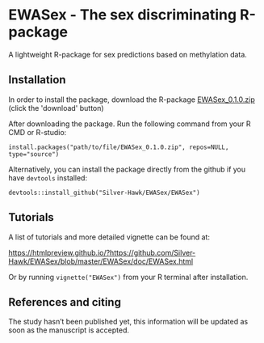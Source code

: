 # EWASex - The sex discriminating R-package
A lightweight R-package for sex predictions based on methylation data.

## Installation
In order to install the package, download the R-package [EWASex_0.1.0.zip](https://github.com/Silver-Hawk/SexEEst/blob/master/SexEEst_0.1.0.zip) (click the 'download' button) 

After downloading the package. Run the following command from your R CMD or R-studio: 

    install.packages("path/to/file/EWASex_0.1.0.zip", repos=NULL, type="source")
    
Alternatively, you can install the package directly from the github if you have `devtools` installed:

    devtools::install_github("Silver-Hawk/EWASex/EWASex")

## Tutorials
A list of tutorials and more detailed vignette can be found at:

https://htmlpreview.github.io/?https://github.com/Silver-Hawk/EWASex/blob/master/EWASex/doc/EWASex.html

Or by running `vignette("EWASex")` from your R terminal after installation.

## References and citing
The study hasn’t been published yet, this information will be updated as soon as the manuscript is accepted.
